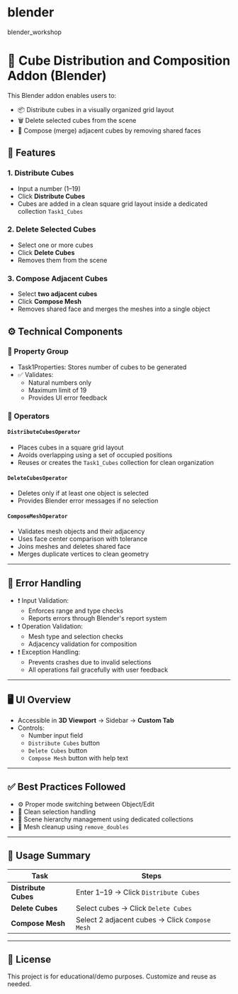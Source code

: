 # blender
blender_workshop

# 🧊 Cube Distribution and Composition Addon (Blender)

This Blender addon enables users to:

- 📦 Distribute cubes in a visually organized grid layout  
- 🗑️ Delete selected cubes from the scene  
- 🔗 Compose (merge) adjacent cubes by removing shared faces  


## 🚀 Features

### 1. Distribute Cubes
- Input a number (1–19)
- Click **Distribute Cubes**
- Cubes are added in a clean square grid layout inside a dedicated collection `Task1_Cubes`

### 2. Delete Selected Cubes
- Select one or more cubes
- Click **Delete Cubes**
- Removes them from the scene

### 3. Compose Adjacent Cubes
- Select **two adjacent cubes**
- Click **Compose Mesh**
- Removes shared face and merges the meshes into a single object


## ⚙️ Technical Components

### 🧩 Property Group
- Task1Properties: Stores number of cubes to be generated
- ✅ Validates:
  - Natural numbers only
  - Maximum limit of 19
  - Provides UI error feedback


### 🔧 Operators

#### `DistributeCubesOperator`
- Places cubes in a square grid layout
- Avoids overlapping using a set of occupied positions
- Reuses or creates the `Task1_Cubes` collection for clean organization

#### `DeleteCubesOperator`
- Deletes only if at least one object is selected
- Provides Blender error messages if no selection

#### `ComposeMeshOperator`
- Validates mesh objects and their adjacency
- Uses face center comparison with tolerance
- Joins meshes and deletes shared face
- Merges duplicate vertices to clean geometry

---

## 🧪 Error Handling

- ❗ Input Validation:
  - Enforces range and type checks
  - Reports errors through Blender's report system
- ❗ Operation Validation:
  - Mesh type and selection checks
  - Adjacency validation for composition
- ❗ Exception Handling:
  - Prevents crashes due to invalid selections
  - All operations fail gracefully with user feedback

---

## 🖥️ UI Overview

- Accessible in **3D Viewport** → Sidebar → **Custom Tab**
- Controls:
  - Number input field
  - `Distribute Cubes` button
  - `Delete Cubes` button
  - `Compose Mesh` button with help text

---

## ✅ Best Practices Followed

- ⚙️ Proper mode switching between Object/Edit
- 🎯 Clean selection handling
- 📁 Scene hierarchy management using dedicated collections
- 🧼 Mesh cleanup using `remove_doubles`

---

## 📌 Usage Summary

| Task                 | Steps                                                                 |
|----------------------|------------------------------------------------------------------------|
| **Distribute Cubes** | Enter 1–19 → Click `Distribute Cubes`                                  |
| **Delete Cubes**     | Select cubes → Click `Delete Cubes`                                    |
| **Compose Mesh**     | Select 2 adjacent cubes → Click `Compose Mesh`                         |

---

## 🧾 License

This project is for educational/demo purposes. Customize and reuse as needed.
